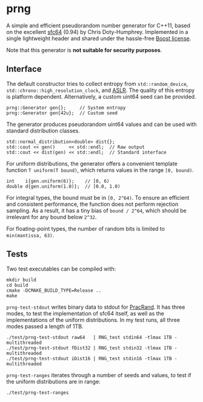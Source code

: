 prng
====

A simple and efficient pseudorandom number generator for C++11,
based on the excellent [sfc64] (0.94) by Chris Doty-Humphrey.
Implemented in a single lightweight header and
shared under the hassle-free [Boost license].

Note that this generator is **not suitable for security purposes**.


Interface
---------

The default constructor tries to collect entropy from
`std::random_device`, `std::chrono::high_resolution_clock`,
and [ASLR]. The quality of this entropy is platform dependent.
Alternatively, a custom uint64 seed can be provided.

    prng::Generator gen{};     // System entropy
    prng::Generator gen{42u};  // Custom seed

The generator produces pseudorandom uint64 values
and can be used with standard distribution classes.

    std::normal_distribution<double> dist{};
    std::cout << gen()     << std::endl;  // Raw output
    std::cout << dist(gen) << std::endl;  // Standard interface

For uniform distributions, the generator offers a
convenient template function `T uniform(T bound)`,
which returns values in the range `[0, bound)`.

    int    i{gen.uniform(6)};    // [0, 6)
    double d{gen.uniform(1.0)};  // [0.0, 1.0)

For integral types, the bound must be in `[0, 2^64)`.
To ensure an efficient and consistent performance,
the function does not perform rejection sampling.
As a result, it has a tiny bias of `bound / 2^64`,
which should be irrelevant for any bound below `2^32`.

For floating-point types, the number of random bits
is limited to `min(mantissa, 63)`.


Tests
-----

Two test executables can be compiled with:

    mkdir build
    cd build
    cmake -DCMAKE_BUILD_TYPE=Release ..
    make

`prng-test-stdout` writes binary data to stdout for [PracRand].
It has three modes, to test the implementation of sfc64 itself,
as well as the implementations of the uniform distributions.
In my test runs, all three modes passed a length of 1TB.

    ./test/prng-test-stdout raw64   | RNG_test stdin64 -tlmax 1TB -multithreaded
    ./test/prng-test-stdout fDist32 | RNG_test stdin32 -tlmax 1TB -multithreaded
    ./test/prng-test-stdout iDist16 | RNG_test stdin16 -tlmax 1TB -multithreaded

`prng-test-ranges` iterates through a number of seeds and
values, to test if the uniform distributions are in range:

    ./test/prng-test-ranges



[ASLR]: https://en.wikipedia.org/wiki/ASLR
[Boost license]: https://www.boost.org/users/license.html
[PracRand]: http://pracrand.sourceforge.net
[sfc64]: http://pracrand.sourceforge.net
